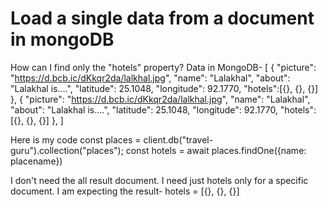 
# Load a single data from a document in mongoDB

How can I find only the "hotels" property? Data in MongoDB-
[
{
      "picture": "https://d.bcb.ic/dKkqr2da/lalkhal.jpg",
      "name": "Lalakhal",
      "about": "Lalakhal is....",
      "latitude": 25.1048,
      "longitude": 92.1770,
      "hotels":[{}, {}, {}]
    },
{
      "picture": "https://d.bcb.ic/dKkqr2da/lalkhal.jpg",
      "name": "Lalakhal",
      "about": "Lalakhal is....",
      "latitude": 25.1048,
      "longitude": 92.1770,
      "hotels":[{}, {}, {}]
    },
]

Here is my code
const places = client.db("travel-guru").collection("places");
const hotels = await places.findOne({name: placename})

I don't need the all result document. I need just hotels only for a specific document. I am expecting the result-
hotels = [{}, {}, {}]

        
